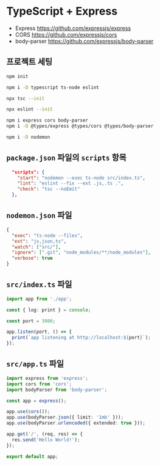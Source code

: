 # TypeScript + Express

- Express <https://github.com/expressjs/express>
- CORS <https://github.com/expressjs/cors>
- body-parser <https://github.com/expressjs/body-parser>

## 프로젝트 세팅

```bash
npm init

npm i -D typescript ts-node eslint

npx tsc --init

npx eslint --init

npm i express cors body-parser
npm i -D @types/express @types/cors @types/body-parser

npm i -D nodemon
```

## `package.json` 파일의 `scripts` 항목

```json
  "scripts": {
    "start": "nodemon --exec ts-node src/index.ts",
    "lint": "eslint --fix --ext .js,.ts .",
    "check": "tsc --noEmit"
  },
```

## `nodemon.json` 파일

```json
{
  "exec": "ts-node --files",
  "ext": "js,json,ts",
  "watch": ["src/"],
  "ignore": [".git", "node_modules/**/node_modules"],
  "verbose": true
}
```

## `src/index.ts` 파일

```typescript
import app from './app';

const { log: print } = console;

const port = 3000;

app.listen(port, () => {
  print(`app listening at http://localhost:${port}`);
});
```

## `src/app.ts` 파일

```typescript
import express from 'express';
import cors from 'cors';
import bodyParser from 'body-parser';

const app = express();

app.use(cors());
app.use(bodyParser.json({ limit: '1mb' }));
app.use(bodyParser.urlencoded({ extended: true }));

app.get('/', (req, res) => {
  res.send('Hello World!');
});

export default app;
```
